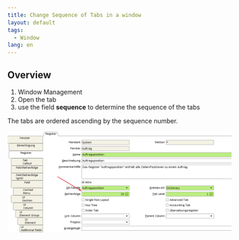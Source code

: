 ```yaml
---
title: Change Sequence of Tabs in a window
layout: default
tags:  
  - Window
lang: en
---
```


## Overview

1. Window Management
1. Open the tab
1. use the field **sequence** to determine the sequence of the tabs

The tabs are ordered ascending by the sequence number.

![](assets/change_tab_sequence-0c6c0.png)
